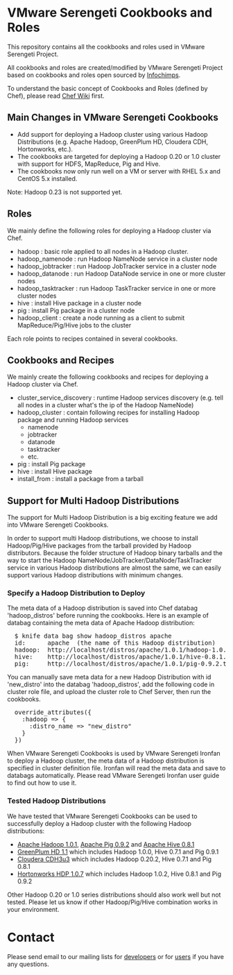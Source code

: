 # VMware Serengeti Cookbooks and Roles

This repository contains all the cookbooks and roles used in VMware Serengeti Project.

All cookbooks and roles are created/modified by VMware Serengeti Project based on cookbooks and roles open sourced by [Infochimps](https://github.com/infochimps-labs/ironfan-pantry).

To understand the basic concept of Cookbooks and Roles (defined by Chef), please read [Chef Wiki](http://wiki.opscode.com/display/chef/Home) first.

## Main Changes in VMware Serengeti Cookbooks

* Add support for deploying a Hadoop cluster using various Hadoop Distributions (e.g. Apache Hadoop, GreenPlum HD, Cloudera CDH, Hortonworks, etc.).
* The cookbooks are targeted for deploying a Hadoop 0.20 or 1.0 cluster with support for HDFS, MapReduce, Pig and Hive.
* The cookbooks now only run well on a VM or server with RHEL 5.x and CentOS 5.x installed.

Note: Hadoop 0.23 is not supported yet.

## Roles

We mainly define the following roles for deploying a Hadoop cluster via Chef.

* hadoop : basic role applied to all nodes in a Hadoop cluster.
* hadoop_namenode    : run Hadoop NameNode service in a cluster node
* hadoop_jobtracker  : run Hadoop JobTracker service in a cluster node
* hadoop_datanode    : run Hadoop DataNode service in one or more cluster nodes
* hadoop_tasktracker : run Hadoop TaskTracker service in one or more cluster nodes
* hive : install Hive package in a cluster node
* pig  : install Pig package in a cluster node
* hadoop_client : create a node running as a client to submit MapReduce/Pig/Hive jobs to the cluster

Each role points to recipes contained in several cookbooks.

## Cookbooks and Recipes

We mainly create the following cookbooks and recipes for deploying a Hadoop cluster via Chef.

* cluster_service_discovery : runtime Hadoop services discovery (e.g. tell all nodes in a cluster what's the ip of the Hadoop NameNode)
* hadoop_cluster : contain following recipes for installing Hadoop package and running Hadoop services
   * namenode
   * jobtracker
   * datanode
   * tasktracker
   * etc.
* pig  : install Pig package
* hive : install Hive package
* install_from : install a package from a tarball

## Support for Multi Hadoop Distributions

The support for Multi Hadoop Distribution is a big exciting feature we add into VMware Serengeti Cookbooks.

In order to support multi Hadoop distributions, we choose to install Hadoop/Pig/Hive packages from the tarball
provided by Hadoop distributors. Because the folder structure of Hadoop binary tarballs and the way to start 
the Hadoop NameNode/JobTracker/DataNode/TaskTracker service in various Hadoop distributions are almost the same,
we can easily support various Hadoop distributions with minimum changes.

### Specify a Hadoop Distribution to Deploy

The meta data of a Hadoop distribution is saved into Chef databag 'hadoop_distros' before running the cookbooks.
Here is an example of databag containing the meta data of Apache Hadoop distribution:
<pre>
  $ knife data bag show hadoop_distros apache
  id:      apache  (the name of this Hadoop distribution)
  hadoop:  http://localhost/distros/apache/1.0.1/hadoop-1.0.1.tar.gz  (the url of hadoop tarball of this Hadoop distribution)
  hive:    http://localhost/distros/apache/1.0.1/hive-0.8.1.tar.gz    (the url of hive tarball of this Hadoop distribution)
  pig:     http://localhost/distros/apache/1.0.1/pig-0.9.2.tar.gz     (the url of pig tarball of this Hadoop distribution)
</pre>
You can manually save meta data for a new Hadoop Distribution with id 'new_distro' into the databag 'hadoop_distros',
add the following code in cluster role file, and upload the cluster role to Chef Server, then run the cookbooks.
<pre>
  override_attributes({
    :hadoop => {
      :distro_name => "new_distro"
    }
  })
</pre>
When VMware Serengeti Cookbooks is used by VMware Serengeti Ironfan to deploy a Hadoop cluster, the meta data of a Hadoop distribution is
specified in cluster definition file. Ironfan will read the meta data and save to databags automatically. Please read VMware Serengeti Ironfan
user guide to find out how to use it.

### Tested Hadoop Distributions

We have tested that VMware Serengeti Cookbooks can be used to successfully deploy a Hadoop cluster with the following Hadoop distributions:

* [Apache Hadoop 1.0.1](http://newverhost.com/pub/hadoop/common/hadoop-1.0.1/), [Apache Pig 0.9.2](http://www.us.apache.org/dist/pig/pig-0.9.2/) and [Apache Hive 0.8.1](http://www.us.apache.org/dist/hive/hive-0.8.1/)
* [GreenPlum HD 1.1](http://www.greenplum.com/products/greenplum-hd) which includes Hadoop 1.0.0, Hive 0.7.1 and Pig 0.9.1
* [Cloudera CDH3u3](http://archive.cloudera.com/cdh/3/hadoop-0.20.2-cdh3u3/) which includes Hadoop 0.20.2, Hive 0.7.1 and Pig 0.8.1
* [Hortonworks HDP 1.0.7](http://public-repo-1.hortonworks.com/HDP-1.0.7/repos/centos5/tars/hadoop-1.0.2.tar.gz) which includes Hadoop 1.0.2, Hive 0.8.1 and Pig 0.9.2

Other Hadoop 0.20 or 1.0 series distributions should also work well but not tested.
Please let us know if other Hadoop/Pig/Hive combination works in your environment.

# Contact

Please send email to our mailing lists for [developers](https://groups.google.com/group/serengeti-dev) or for [users](https://groups.google.com/group/serengeti-user) if you have any questions.
